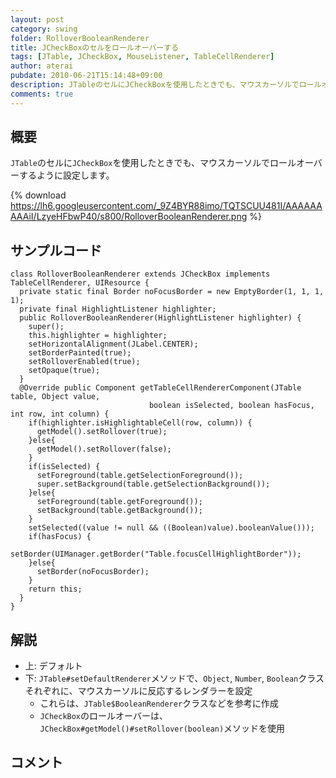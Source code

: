 ```yaml
---
layout: post
category: swing
folder: RolloverBooleanRenderer
title: JCheckBoxのセルをロールオーバーする
tags: [JTable, JCheckBox, MouseListener, TableCellRenderer]
author: aterai
pubdate: 2010-06-21T15:14:48+09:00
description: JTableのセルにJCheckBoxを使用したときでも、マウスカーソルでロールオーバーするように設定します。
comments: true
---
```

## 概要
`JTable`のセルに`JCheckBox`を使用したときでも、マウスカーソルでロールオーバーするように設定します。

{% download https://lh6.googleusercontent.com/_9Z4BYR88imo/TQTSCUU481I/AAAAAAAAAiI/LzyeHFbwP40/s800/RolloverBooleanRenderer.png %}

## サンプルコード
<pre class="prettyprint"><code>class RolloverBooleanRenderer extends JCheckBox implements TableCellRenderer, UIResource {
  private static final Border noFocusBorder = new EmptyBorder(1, 1, 1, 1);
  private final HighlightListener highlighter;
  public RolloverBooleanRenderer(HighlightListener highlighter) {
    super();
    this.highlighter = highlighter;
    setHorizontalAlignment(JLabel.CENTER);
    setBorderPainted(true);
    setRolloverEnabled(true);
    setOpaque(true);
  }
  @Override public Component getTableCellRendererComponent(JTable table, Object value,
                               boolean isSelected, boolean hasFocus, int row, int column) {
    if(highlighter.isHighlightableCell(row, column)) {
      getModel().setRollover(true);
    }else{
      getModel().setRollover(false);
    }
    if(isSelected) {
      setForeground(table.getSelectionForeground());
      super.setBackground(table.getSelectionBackground());
    }else{
      setForeground(table.getForeground());
      setBackground(table.getBackground());
    }
    setSelected((value != null &amp;&amp; ((Boolean)value).booleanValue()));
    if(hasFocus) {
      setBorder(UIManager.getBorder("Table.focusCellHighlightBorder"));
    }else{
      setBorder(noFocusBorder);
    }
    return this;
  }
}
</code></pre>

## 解説
- 上: デフォルト
- 下: `JTable#setDefaultRenderer`メソッドで、`Object`, `Number`, `Boolean`クラスそれぞれに、マウスカーソルに反応するレンダラーを設定
    - これらは、`JTable$BooleanRenderer`クラスなどを参考に作成
    - `JCheckBox`のロールオーバーは、`JCheckBox#getModel()#setRollover(boolean)`メソッドを使用

<!-- dummy comment line for breaking list -->

## コメント
